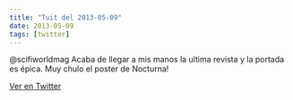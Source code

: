 ```yaml
---
title: "Tuit del 2013-05-09"
date: 2013-05-09
tags: [twitter]
---
```


@scifiworldmag Acaba de llegar a mis manos la ultima revista y la portada es épica. Muy chulo el poster de Nocturna!



[Ver en Twitter](https://twitter.com/i/web/status/332561709304774656)
